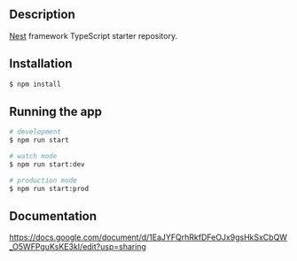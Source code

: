 
## Description

[Nest](https://github.com/nestjs/nest) framework TypeScript starter repository.

## Installation

```bash
$ npm install
```

## Running the app

```bash
# development
$ npm run start

# watch mode
$ npm run start:dev

# production mode
$ npm run start:prod

```

## Documentation
https://docs.google.com/document/d/1EaJYFQrhRkfDFeOJx9gsHkSxCbQW_O5WFPguKsKE3kI/edit?usp=sharing

